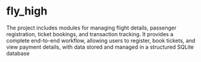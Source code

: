 # fly_high
The project includes modules for managing flight details, passenger registration, ticket bookings, and transaction tracking. It provides a complete end-to-end workflow, allowing users to register, book tickets, and view payment details, with data stored and managed in a structured SQLite database
